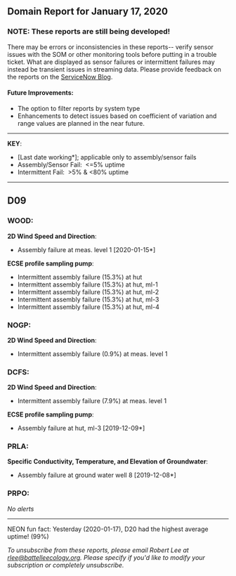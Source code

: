 ## Domain Report for January 17, 2020


### NOTE: These reports are still being developed!
There may be errors or inconsistencies in these reports-- verify sensor issues with the SOM or other monitoring tools before putting in a trouble ticket. What are displayed as sensor failures or intermittent failures may instead be transient issues in streaming data.
Please provide feedback on the reports on the [ServiceNow Blog](https://neon.service-now.com/community?id=community_blog&sys_id=9b4fbe8adbed734017ecf9041d9619be).

#### Future Improvements: 
 - The option to filter reports by system type 
 - Enhancements to detect issues based on coefficient of variation and range values are planned in the near future.

***

**KEY**:

 - [Last date working*]; applicable only to assembly/sensor fails
 - Assembly/Sensor Fail:&nbsp;&nbsp;<=5% uptime
 - Intermittent Fail:&nbsp;&nbsp;>5% & <80% uptime

***
## D09

### WOOD:

**2D Wind Speed and Direction**:
 - Assembly failure at meas. level 1 [2020-01-15*]

**ECSE profile sampling pump**:
 - Intermittent assembly failure (15.3%) at hut
 - Intermittent assembly failure (15.3%) at hut, ml-1
 - Intermittent assembly failure (15.3%) at hut, ml-2
 - Intermittent assembly failure (15.3%) at hut, ml-3
 - Intermittent assembly failure (15.3%) at hut, ml-4

### NOGP:

**2D Wind Speed and Direction**:
 - Intermittent assembly failure (0.9%) at meas. level 1

### DCFS:

**2D Wind Speed and Direction**:
 - Intermittent assembly failure (7.9%) at meas. level 1

**ECSE profile sampling pump**:
 - Assembly failure at hut, ml-3 [2019-12-09*]

### PRLA:

**Specific Conductivity, Temperature, and Elevation of Groundwater**:
 - Assembly failure at ground water well 8 [2019-12-08*]

### PRPO:

_No alerts_

***
NEON fun fact: Yesterday (2020-01-17), D20 had the highest average uptime! (99%)

_To unsubscribe from these reports, please email Robert Lee at rlee@battelleecology.org. Please specify if you'd like to modify your subscription or completely unsubscribe._
